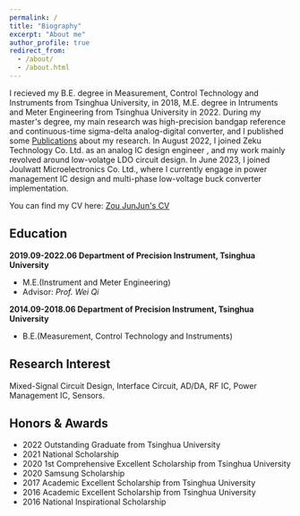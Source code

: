 ```yaml
---
permalink: /
title: "Biography"
excerpt: "About me"
author_profile: true
redirect_from: 
  - /about/
  - /about.html
---
```


I recieved my B.E. degree in Measurement, Control Technology and Instruments from Tsinghua University, in 2018, M.E. degree in Intruments and Meter Engineering from Tsinghua University in 2022. During my master's degree, my main research was high-precision bandgap reference and continuous-time sigma-delta analog-digital converter, and I published some [Publications](https://zou-junjun.github.io/publications) about my research. In August 2022, I joined Zeku Technology Co. Ltd. as an analog IC design engineer , and my work mainly revolved around low-volatge LDO circuit design. In June 2023, I joined Joulwatt Microelectronics Co. Ltd., where I currently engage in power management IC design and multi-phase low-voltage buck converter implementation.

You can find my CV here: [Zou JunJun's CV](https://zou-junjun.github.io/zou_jun_jun_cv.pdf)



Education
------
**2019.09-2022.06    Department of Precision Instrument, Tsinghua University**
- M.E.(Instrument and Meter Engineering)
- Advisor: _Prof. Wei Qi_

**2014.09-2018.06    Department of Precision Instrument, Tsinghua University**
- B.E.(Measurement, Control Technology and Instruments)


Research Interest
------
Mixed-Signal Circuit Design, Interface Circuit, AD/DA, RF IC, Power Management IC, Sensors.


Honors & Awards
------
- 2022 Outstanding Graduate from Tsinghua University
- 2021 National Scholarship
- 2020 1st Comprehensive Excellent Scholarship from Tsinghua University
- 2020 Samsung Scholarship
- 2017 Academic Excellent Scholarship from Tsinghua University
- 2016 Academic Excellent Scholarship from Tsinghua University
- 2016 National Inspirational Scholarship

